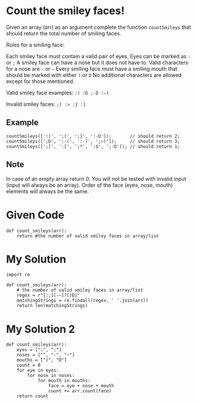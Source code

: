 # Count the smiley faces!

Given an array (arr) as an argument complete the function ```countSmileys``` that should return the total number of smiling faces.

Rules for a smiling face:

Each smiley face must contain a valid pair of eyes. Eyes can be marked as ```:``` or ```;```
A smiley face can have a nose but it does not have to. Valid characters for a nose are ```-``` or ```~```
Every smiling face must have a smiling mouth that should be marked with either ```)``` or ```D```
No additional characters are allowed except for those mentioned.

Valid smiley face examples: ```:) :D ;-D :~)```

Invalid smiley faces: ```;( :> :} :]```

## Example
```
countSmileys([':)', ';(', ';}', ':-D']);       // should return 2;
countSmileys([';D', ':-(', ':-)', ';~)']);     // should return 3;
countSmileys([';]', ':[', ';*', ':$', ';-D']); // should return 1;
```

## Note
In case of an empty array return 0. You will not be tested with invalid input (input will always be an array). Order of the face (eyes, nose, mouth) elements will always be the same.

# Given Code

```{python}
def count_smileys(arr):
    return #the number of valid smiley faces in array/list
```

# My Solution

```{python}
import re

def count_smileys(arr):
    # the number of valid smiley faces in array/list
    regex = r"[:;][-~]?[)D]"
    matchingStrings = re.findall(regex, ' '.join(arr))
    return len(matchingStrings)
```

# My Solution 2
```
def count_smileys(arr):
    eyes = [":", ";"]
    noses = ["", "-", "~"]
    mouths = [")", "D"]
    count = 0
    for eye in eyes:
        for nose in noses:
            for mouth in mouths:
                face = eye + nose + mouth
                count += arr.count(face)
    return count
```

